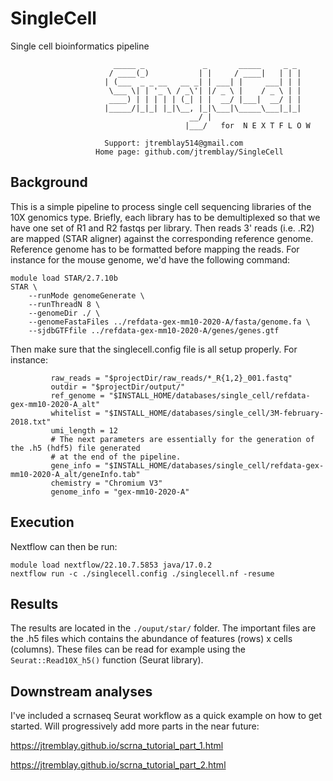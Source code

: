 # SingleCell
Single cell bioinformatics pipeline

```
                       _____ _             _       _____     _ _ 
                      / ____(_)           | |     / ____|   | | |
                     | (___  _ _ __   __ _| | ___| |     ___| | |
                      \___ \| | '_ \ / _\'| |/ _ \ |    / _ \ | |
                      ____) | | | | | (_| | |  __/ |___|  __/ | |
                     |_____/|_|_| |_|\__, |_|\___|\_____\___|_|_|
                                        __/ |                      
                                       |___/   for  N E X T F L O W 
                                              
                     Support: jtremblay514@gmail.com
                   Home page: github.com/jtremblay/SingleCell
```

## Background
This is a simple pipeline to process single cell sequencing libraries of the 10X genomics type. 
Briefly, each library has to be demultiplexed so that we have one set of R1 and R2 fastqs per library.
Then reads 3' reads (i.e. .R2) are mapped (STAR aligner) against the corresponding reference genome. 
Reference genome has to be formatted before mapping the reads. For instance for the mouse genome, we'd have the following command:
```
module load STAR/2.7.10b
STAR \
    --runMode genomeGenerate \
    --runThreadN 8 \
    --genomeDir ./ \
    --genomeFastaFiles ../refdata-gex-mm10-2020-A/fasta/genome.fa \
    --sjdbGTFfile ../refdata-gex-mm10-2020-A/genes/genes.gtf
```

Then make sure that the singlecell.config file is all setup properly. For instance:
```
         raw_reads = "$projectDir/raw_reads/*_R{1,2}_001.fastq"
         outdir = "$projectDir/output/"
         ref_genome = "$INSTALL_HOME/databases/single_cell/refdata-gex-mm10-2020-A_alt"
         whitelist = "$INSTALL_HOME/databases/single_cell/3M-february-2018.txt"
         umi_length = 12
         # The next parameters are essentially for the generation of the .h5 (hdf5) file generated
         # at the end of the pipeline.
         gene_info = "$INSTALL_HOME/databases/single_cell/refdata-gex-mm10-2020-A_alt/geneInfo.tab"
         chemistry = "Chromium V3"
         genome_info = "gex-mm10-2020-A"
```

## Execution
Nextflow can then be run:
```
module load nextflow/22.10.7.5853 java/17.0.2
nextflow run -c ./singlecell.config ./singlecell.nf -resume
```

## Results
The results are located in the `./ouput/star/` folder. The important files are the .h5 files which contains the abundance of features (rows) x cells (columns).
These files can be read for example using the `Seurat::Read10X_h5()` function (Seurat library).

## Downstream analyses
I've included a scrnaseq Seurat workflow as a quick example on how to get started. Will progressively add more parts in the near future:

https://jtremblay.github.io/scrna_tutorial_part_1.html

https://jtremblay.github.io/scrna_tutorial_part_2.html


